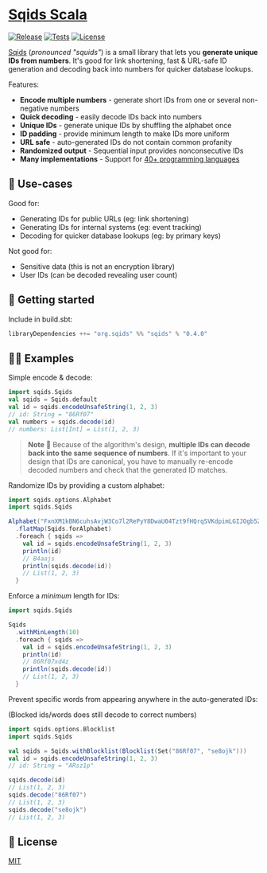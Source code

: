 # [Sqids Scala](https://sqids.org/scala)

[![Release](https://index.scala-lang.org/sqids/sqids-scala/latest.svg?color=orange)](https://index.scala-lang.org/sqids/sqids-scala)
[![Tests](https://github.com/sqids/sqids-scala/actions/workflows/ci.yml/badge.svg)](https://github.com/sqids/sqids-scala/actions/workflows/ci.yml) 
[![License](https://img.shields.io/badge/license-MIT-blue)](https://github.com/sqids/sqids-scala/blob/main/LICENSE)

[Sqids](https://sqids.org/scala) (*pronounced "squids"*) is a small library that lets you **generate unique IDs from numbers**. It's good for link shortening, fast & URL-safe ID generation and decoding back into numbers for quicker database lookups.

Features:

- **Encode multiple numbers** - generate short IDs from one or several non-negative numbers
- **Quick decoding** - easily decode IDs back into numbers
- **Unique IDs** - generate unique IDs by shuffling the alphabet once
- **ID padding** - provide minimum length to make IDs more uniform
- **URL safe** - auto-generated IDs do not contain common profanity
- **Randomized output** - Sequential input provides nonconsecutive IDs
- **Many implementations** - Support for [40+ programming languages](https://sqids.org/)

## 🧰 Use-cases

Good for:

- Generating IDs for public URLs (eg: link shortening)
- Generating IDs for internal systems (eg: event tracking)
- Decoding for quicker database lookups (eg: by primary keys)

Not good for:

- Sensitive data (this is not an encryption library)
- User IDs (can be decoded revealing user count)

## 🚀 Getting started

Include in build.sbt:

```scala
libraryDependencies ++= "org.sqids" %% "sqids" % "0.4.0"
```

## 👩‍💻 Examples

Simple encode & decode:

```scala
import sqids.Sqids
val sqids = Sqids.default
val id = sqids.encodeUnsafeString(1, 2, 3)
// id: String = "86Rf07"
val numbers = sqids.decode(id) 
// numbers: List[Int] = List(1, 2, 3)
```

> **Note**
> 🚧 Because of the algorithm's design, **multiple IDs can decode back into the same sequence of numbers**. If it's important to your design that IDs are canonical, you have to manually re-encode decoded numbers and check that the generated ID matches.

Randomize IDs by providing a custom alphabet:

```scala
import sqids.options.Alphabet
import sqids.Sqids

Alphabet("FxnXM1kBN6cuhsAvjW3Co7l2RePyY8DwaU04Tzt9fHQrqSVKdpimLGIJOgb5ZE")
  .flatMap(Sqids.forAlphabet)
  .foreach { sqids =>
    val id = sqids.encodeUnsafeString(1, 2, 3)
    println(id) 
    // B4aajs
    println(sqids.decode(id)) 
    // List(1, 2, 3)
  }
```

Enforce a *minimum* length for IDs:

```scala
import sqids.Sqids

Sqids
  .withMinLength(10)
  .foreach { sqids =>
    val id = sqids.encodeUnsafeString(1, 2, 3)
    println(id) 
    // 86Rf07xd4z
    println(sqids.decode(id)) 
    // List(1, 2, 3)
  }
```

Prevent specific words from appearing anywhere in the auto-generated IDs:

(Blocked ids/words does still decode to correct numbers)
```scala
import sqids.options.Blocklist
import sqids.Sqids

val sqids = Sqids.withBlocklist(Blocklist(Set("86Rf07", "se8ojk")))
val id = sqids.encodeUnsafeString(1, 2, 3) 
// id: String = "ARsz1p"

sqids.decode(id)
// List(1, 2, 3)
sqids.decode("86Rf07")
// List(1, 2, 3)
sqids.decode("se8ojk")
// List(1, 2, 3)

```

## 📝 License

[MIT](LICENSE)